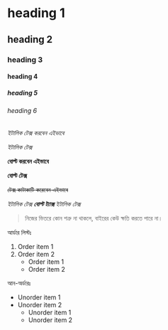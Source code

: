 # heading 1
## heading 2
### heading 3
#### heading 4
##### heading 5
###### heading 6

*ইটালিক টেক্স করবেন এইভাবে*

_ইটালিক টেক্স_

**বোল্ট করবেন এইভাবে**

__বোল্ট টেক্স__

~~টেক্স কাটাকাটি করেবেন এইভাবে~~

*ইটালিক টেক্স **বোল্ট ট্যাক্স** ইটালিক টেক্স*


> নিজের ভিতরে কোন শত্রু না থাকলে, বাইরের কেউ ক্ষতি করতে পারে না।

আর্ডার লিস্টঃ
1. Order item 1
2. Order item 2
   * Order item 1
   * Order item 2
   
আন-অর্ডারঃ
* Unorder item 1
* Unorder item 2
  * Unorder item 1
  * Unorder item 2
